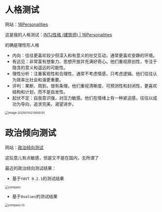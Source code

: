 # 人格测试

网站：[16Personalities](https://www.16personalities.com/)

这是我的人格测试：[INTJ性格 (建筑师) | 16Personalities](https://www.16personalities.com/ch/intj-人格?utm_source=results-turbulent-architect&utm_medium=email&utm_campaign=ch&utm_content=view-results)

的确是理性形人格

- 内向：往往更喜欢较少但深入和有意义的社交互动，通常更喜欢安静的环境。
- 有远见：非常富有想象力、思想开放并充满好奇心。他们重视原创性，专注于隐含的意义和遥远的可能性。
- 理性分析：注重客观性和合理性，通常不考虑情感，只考虑逻辑。他们往往认为效率比社会和谐更重要。
- 评判：果断、周到，很有条理。他们重视清晰度、可预测性和封闭性，更喜欢结构和计划，而不是自发性。
- 起伏不定：自我意识强，对压力敏感。他们在情绪上有一种紧迫感，往往以成功为导向，追求完美，渴望进步。

<img src="https://cdn.jsdelivr.net/gh/01Petard/imageURL@main/img/202501102139168.png" alt="image-20250110213955131" style="zoom:67%;" />


# 政治倾向测试

网站：[政治倾向测试](https://luckyfuy.top/compass/)

这玩意儿有点敏感，但是又不是在国内，无所谓了

最近的政治倾向测试结果：

- 基于`YAVT 0.2.1`的测试结果

<img src="https://cdn.jsdelivr.net/gh/01Petard/imageURL@main/img/202501102135408.png" alt="compass" style="zoom: 67%;" />

- 基于`8values`的测试结果

<img src="https://cdn.jsdelivr.net/gh/01Petard/imageURL@main/img/202501102135806.png" alt="compass (1)" style="zoom:67%;" />